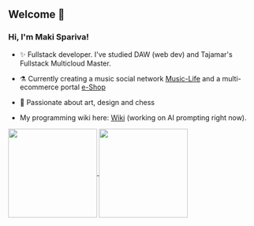 ## Welcome 🌈

### Hi, I'm Maki Spariva!
- ✨ Fullstack developer. I've studied DAW (web dev) and Tajamar's Fullstack Multicloud Master.

- ⚗️ Currently creating a music social network [Music-Life](https://github.com/spariva/Music-Life) and a multi-ecommerce portal [e-Shop](https://github.com/spariva/Eshop)

- 🌌 Passionate about art, design and chess
  
- My programming wiki here: [Wiki](https://spariva.notion.site/spariva/Wiki-de-programaci-n-1cf2c133a0ee4155907f022d9fcf3315) (working on AI prompting right now).

<a href="https://github.com/spariva/Music-Life">
  <picture>
  <source
    srcset="https://github-readme-stats.vercel.app/api?username=spariva&hide=contribs&show_icons=true&theme=tokyonight&show=prs_merged_percentage&rank_icon=github&border_color=744cb0"
    media="(prefers-color-scheme: dark)"
  />
  <source
    srcset="https://github-readme-stats.vercel.app/api?username=spariva&hide=contribs&show_icons=true&theme=shadow_blue&show=prs_merged_percentage&rank_icon=github&border_color=b9edc3&bg_color=dafbe1&title_color=00bda3&text_color=b0a3e1&icon_color=00c3ae"
    media="(prefers-color-scheme: light), (prefers-color-scheme: no-preference)"
  />
    <img height=180 align="center" src="https://github-readme-stats.vercel.app/api?username=spariva&hide=contribs&show_icons=true&theme=calm&show=prs_merged_percentage&rank_icon=github&border_color=744cb0" />
  </picture>
</a>
<a href="https://github.com/spariva/DAW2">
  <picture>
    <source
      srcset="https://github-readme-stats.vercel.app/api/top-langs?username=spariva&hide_progress=true&langs_count=8&card_width=320&theme=tokyonight&border_color=744cb0"
      media="(prefers-color-scheme: dark)"
    />
    <source
      srcset="https://github-readme-stats.vercel.app/api/top-langs?username=spariva&hide_progress=true&langs_count=8&card_width=320&theme=shadow_blue&border_color=b9edc3&bg_color=dafbe1&title_color=00c3ae&text_color=a190dd"
      media="(prefers-color-scheme: light), (prefers-color-scheme: no-preference)"
    />
    <img height=180 align="center" src="https://github-readme-stats.vercel.app/api/top-langs?username=spariva&hide_progress=true&langs_count=8&card_width=320&theme=calm&border_color=744cb0" />
  </picture>
</a>
